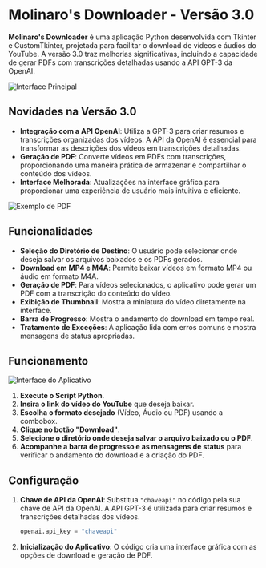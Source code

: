 # Molinaro's Downloader - Versão 3.0

**Molinaro's Downloader** é uma aplicação Python desenvolvida com Tkinter e CustomTkinter, projetada para facilitar o download de vídeos e áudios do YouTube. A versão 3.0 traz melhorias significativas, incluindo a capacidade de gerar PDFs com transcrições detalhadas usando a API GPT-3 da OpenAI.

![Interface Principal](https://github.com/LMolinaro01/YouTube-Downloader/assets/126402616/b309ec19-c7a9-4849-b8ae-d023219f6150)

## Novidades na Versão 3.0

- **Integração com a API OpenAI**: Utiliza a GPT-3 para criar resumos e transcrições organizadas dos vídeos. A API da OpenAI é essencial para transformar as descrições dos vídeos em transcrições detalhadas.
- **Geração de PDF**: Converte vídeos em PDFs com transcrições, proporcionando uma maneira prática de armazenar e compartilhar o conteúdo dos vídeos.
- **Interface Melhorada**: Atualizações na interface gráfica para proporcionar uma experiência de usuário mais intuitiva e eficiente.

![Exemplo de PDF](https://github.com/user-attachments/assets/60ee3c6c-9c90-4062-b9be-da63e20f875b)

## Funcionalidades

- **Seleção do Diretório de Destino**: O usuário pode selecionar onde deseja salvar os arquivos baixados e os PDFs gerados.
- **Download em MP4 e M4A**: Permite baixar vídeos em formato MP4 ou áudio em formato M4A.
- **Geração de PDF**: Para vídeos selecionados, o aplicativo pode gerar um PDF com a transcrição do conteúdo do vídeo.
- **Exibição de Thumbnail**: Mostra a miniatura do vídeo diretamente na interface.
- **Barra de Progresso**: Mostra o andamento do download em tempo real.
- **Tratamento de Exceções**: A aplicação lida com erros comuns e mostra mensagens de status apropriadas.

## Funcionamento

![Interface do Aplicativo](https://github.com/LMolinaro01/YouTube-Downloader/assets/126402616/b4ca285d-cc43-43de-a06b-b9984d55688e)

1. **Execute o Script Python**.
2. **Insira o link do vídeo do YouTube** que deseja baixar.
3. **Escolha o formato desejado** (Vídeo, Áudio ou PDF) usando a combobox.
4. **Clique no botão "Download"**.
5. **Selecione o diretório onde deseja salvar o arquivo baixado ou o PDF**.
6. **Acompanhe a barra de progresso e as mensagens de status** para verificar o andamento do download e a criação do PDF.


## Configuração

1. **Chave de API da OpenAI**: Substitua `"chaveapi"` no código pela sua chave de API da OpenAI. A API GPT-3 é utilizada para criar resumos e transcrições detalhadas dos vídeos.

   ```python
   openai.api_key = "chaveapi"
   ```

2. **Inicialização do Aplicativo**: O código cria uma interface gráfica com as opções de download e geração de PDF.
